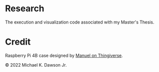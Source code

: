 # Research

The execution and visualization code associated with my Master's Thesis.

# 


# Credit

Raspberry Pi 4B case designed by [Manuel on Thingiverse](https://www.thingiverse.com/thing:3723561).


© 2022 Michael K. Dawson Jr.
